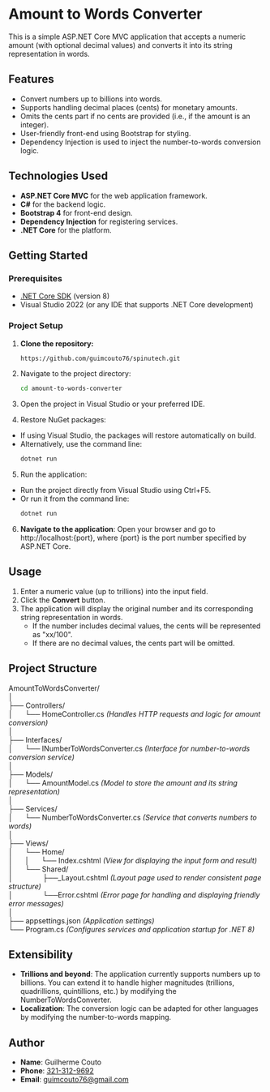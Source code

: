 # Amount to Words Converter

This is a simple ASP.NET Core MVC application that accepts a numeric amount (with optional decimal values) and converts it into its string representation in words.

## Features
- Convert numbers up to billions into words.
- Supports handling decimal places (cents) for monetary amounts.
- Omits the cents part if no cents are provided (i.e., if the amount is an integer).
- User-friendly front-end using Bootstrap for styling.
- Dependency Injection is used to inject the number-to-words conversion logic.

## Technologies Used
- **ASP.NET Core MVC** for the web application framework.
- **C#** for the backend logic.
- **Bootstrap 4** for front-end design.
- **Dependency Injection** for registering services.
- **.NET Core** for the platform.

## Getting Started

### Prerequisites
- [.NET Core SDK](https://dotnet.microsoft.com/download/dotnet) (version 8)
- Visual Studio 2022 (or any IDE that supports .NET Core development)

### Project Setup

1. **Clone the repository:**
    ```bash
    https://github.com/guimcouto76/spinutech.git
    ```

2. Navigate to the project directory:
    ```bash
    cd amount-to-words-converter
    ```

3. Open the project in Visual Studio or your preferred IDE.

4. Restore NuGet packages:
- If using Visual Studio, the packages will restore automatically on build.
- Alternatively, use the command line:
    ```bash
    dotnet run
    ```

5. Run the application:
- Run the project directly from Visual Studio using Ctrl+F5.
- Or run it from the command line:
    ```bash
    dotnet run
    ```
6. **Navigate to the application**: Open your browser and go to http://localhost:{port}, where {port} is the port number specified by ASP.NET Core.

## Usage

1. Enter a numeric value (up to trillions) into the input field.
2. Click the **Convert** button.
3. The application will display the original number and its corresponding string representation in words.
    - If the number includes decimal values, the cents will be represented as "xx/100".
    - If there are no decimal values, the cents part will be omitted.

## Project Structure

AmountToWordsConverter/  
│  
├── Controllers/  
│&nbsp;&nbsp;&nbsp;&nbsp;&nbsp;&nbsp;└── HomeController.cs *(Handles HTTP requests and logic for amount conversion)*  
│  
├── Interfaces/  
│&nbsp;&nbsp;&nbsp;&nbsp;&nbsp;&nbsp;└── INumberToWordsConverter.cs  *(Interface for number-to-words conversion service)*  
│  
├── Models/  
│&nbsp;&nbsp;&nbsp;&nbsp;&nbsp;&nbsp;└── AmountModel.cs *(Model to store the amount and its string representation)*  
│  
├── Services/  
│&nbsp;&nbsp;&nbsp;&nbsp;&nbsp;&nbsp;└── NumberToWordsConverter.cs *(Service that converts numbers to words)*  
│  
├── Views/  
│&nbsp;&nbsp;&nbsp;&nbsp;&nbsp;&nbsp;└── Home/  
│&nbsp;&nbsp;&nbsp;&nbsp;&nbsp;&nbsp;│&nbsp;&nbsp;&nbsp;&nbsp;&nbsp;&nbsp;└── Index.cshtml *(View for displaying the input form and result)*  
│&nbsp;&nbsp;&nbsp;&nbsp;&nbsp;&nbsp;└── Shared/  
│&nbsp;&nbsp;&nbsp;&nbsp;&nbsp;&nbsp;&nbsp;&nbsp;&nbsp;&nbsp;&nbsp;&nbsp;&nbsp;&nbsp;&nbsp;├──_Layout.cshtml *(Layout page used to render consistent page structure)*  
│&nbsp;&nbsp;&nbsp;&nbsp;&nbsp;&nbsp;&nbsp;&nbsp;&nbsp;&nbsp;&nbsp;&nbsp;&nbsp;&nbsp;&nbsp;└──Error.cshtml *(Error page for handling and displaying friendly error messages)*  
│  
├── appsettings.json *(Application settings)*  
└── Program.cs *(Configures services and application startup for .NET 8)*  

## Extensibility

- **Trillions and beyond**: The application currently supports numbers up to billions. You can extend it to handle higher magnitudes (trillions, quadrillions, quintillions, etc.) by modifying the NumberToWordsConverter.
- **Localization**: The conversion logic can be adapted for other languages by modifying the number-to-words mapping.

## Author

- **Name**: Guilherme Couto
- **Phone**: [321-312-9692](tel:321-312-9692)
- **Email**: [guimcouto76@gmail.com](mailto:guimcouto76@gmail.com)
